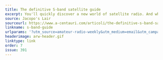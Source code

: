 ```yaml
---
title: The definitive S-band satellite guide
excerpt: You'll quickly discover a new world of satellite radio. And what a varied world it is! 
source: Jacopo's Lair
sourceurl: https://www.a-centauri.com/articoli/the-definitive-s-band-satellite-guide
linkname: s-band-guide
urlparams: '?utm_source=amateur-radio-weekly&utm_medium=email&utm_campaign=newsletter'
headerimage: arw-header.gif
linktype: link
order: 7
issue: 391
---
```

